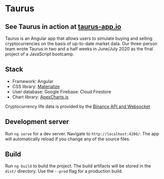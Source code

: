 # Taurus

## See Taurus in action at [taurus-app.io](https://taurus-app.io/)

Taurus is an Angular app that allows users to simulate buying and selling cryptocurrencies on the basis of up-to-date market data. Our three-person team wrote Taurus in two and a half weeks in June/July 2020 as the final project of a JavaScript bootcamp. 

## Stack
- Framework: Angular
- CSS library: [Materialize](https://materializecss.com/)
- User database: Google Firebase: Cloud Firestore
- Chart library: [ApexCharts.js](https://apexcharts.com/)

Cryptocurrency life data is provided by the [Binance API and Websocket](https://binance-docs.github.io/apidocs/spot/en/#change-log)

## Development server

Run `ng serve` for a dev server. Navigate to `http://localhost:4200/`. The app will automatically reload if you change any of the source files.

## Build

Run `ng build` to build the project. The build artifacts will be stored in the `dist/` directory. Use the `--prod` flag for a production build.

